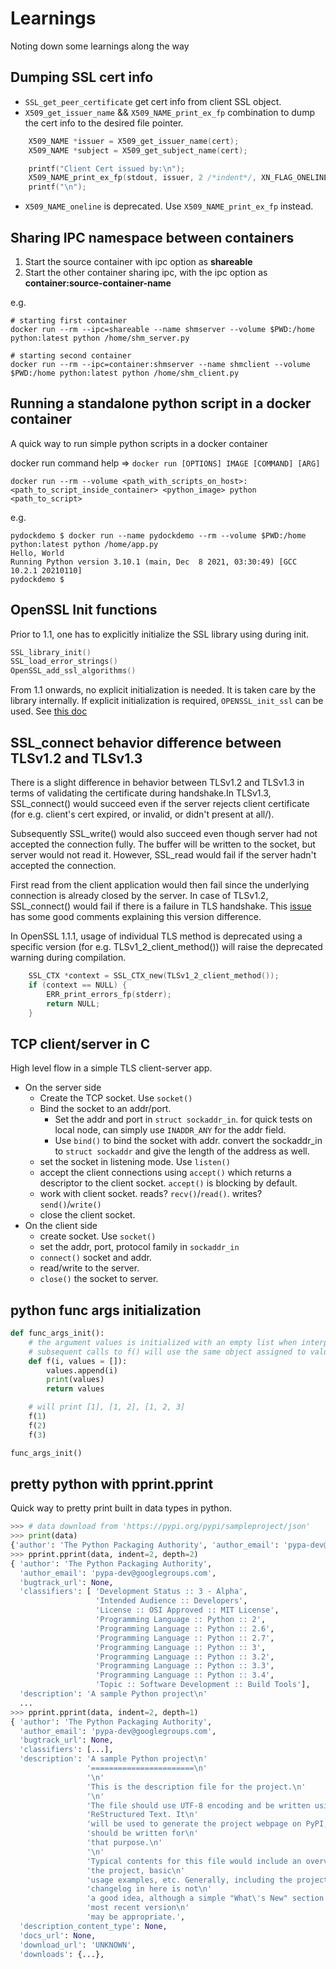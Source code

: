 # Learnings

Noting down some learnings along the way

## Dumping SSL cert info

- `SSL_get_peer_certificate` get cert info from client SSL object.
- `X509_get_issuer_name` && `X509_NAME_print_ex_fp` combination to dump the cert info to the desired file pointer.

```c++
    X509_NAME *issuer = X509_get_issuer_name(cert);
    X509_NAME *subject = X509_get_subject_name(cert);

    printf("Client Cert issued by:\n");
    X509_NAME_print_ex_fp(stdout, issuer, 2 /*indent*/, XN_FLAG_ONELINE);
    printf("\n");
```

- `X509_NAME_oneline` is deprecated. Use `X509_NAME_print_ex_fp` instead.

## Sharing IPC namespace between containers

1. Start the source container with ipc option as **shareable**
2. Start the other container sharing ipc, with the ipc option as **container:source-container-name**

e.g.

```text
# starting first container
docker run --rm --ipc=shareable --name shmserver --volume $PWD:/home python:latest python /home/shm_server.py

# starting second container
docker run --rm --ipc=container:shmserver --name shmclient --volume $PWD:/home python:latest python /home/shm_client.py
```

## Running a standalone python script in a docker container

A quick way to run simple python scripts in a docker container

docker run command help => `docker run [OPTIONS] IMAGE [COMMAND] [ARG]`

`docker run --rm --volume <path_with_scripts_on_host>:<path_to_script_inside_container> <python_image> python <path_to_script>`

e.g.

```text
pydockdemo $ docker run --name pydockdemo --rm --volume $PWD:/home python:latest python /home/app.py
Hello, World
Running Python version 3.10.1 (main, Dec  8 2021, 03:30:49) [GCC 10.2.1 20210110]
pydockdemo $
```

## OpenSSL Init functions

Prior to 1.1, one has to explicitly initialize the SSL library using during init.

```c
SSL_library_init()
SSL_load_error_strings()
OpenSSL_add_ssl_algorithms()
```

From 1.1 onwards, no explicit initialization is needed. It is taken care by the library internally. If explicit initialization is required, `OPENSSL_init_ssl` can be used. See [this doc](https://www.openssl.org/docs/man1.1.1/man3/OPENSSL_init_ssl.html)

## SSL_connect behavior difference between TLSv1.2 and TLSv1.3

There is a slight difference in behavior between TLSv1.2 and TLSv1.3 in terms of validating the certificate during handshake.In TLSv1.3, SSL_connect() would succeed even if the server rejects client certificate (for e.g. client's cert expired, or invalid, or didn't present at all/). 

Subsequently SSL_write() would also succeed even though server had not accepted the connection fully. The buffer will be written to the socket, but server would not read it. However, SSL_read would fail if the server hadn't accepted the connection.

First read from the client application would then fail since the underlying connection is already closed by the server. In case of TLSv1.2, SSL_connect() would fail if there is a failure in TLS handshake. This [issue](https://github.com/openssl/openssl/issues/8500) has some good comments explaining this version difference.

In OpenSSL 1.1.1, usage of individual TLS method is deprecated using a specific version (for e.g. TLSv1_2_client_method()) will raise the deprecated warning during compilation.

```c
    SSL_CTX *context = SSL_CTX_new(TLSv1_2_client_method());
    if (context == NULL) {
        ERR_print_errors_fp(stderr);
        return NULL;
    }
```

## TCP client/server in C

High level flow in a simple TLS client-server app.

- On the server side
  - Create the TCP socket. Use `socket()`
  - Bind the socket to an addr/port.
    - Set the addr and port in `struct sockaddr_in`. for quick tests on local node, can simply use `INADDR_ANY` for the addr field.
    - Use `bind()` to bind the socket with addr. convert the sockaddr_in to `struct sockaddr` and give the length of the address as well.
  - set the socket in listening mode. Use `listen()`
  - accept the client connections using `accept()` which returns a descriptor to the client socket. `accept()` is blocking by default.
  - work with client socket. reads? `recv()`/`read()`. writes? `send()`/`write()`
  - close the client socket.
- On the client side
  - create socket. Use `socket()`
  - set the addr, port, protocol family in `sockaddr_in`
  - `connect()` socket and addr.
  - read/write to the server.
  - `close()` the socket to server.

## python func args initialization

```python
def func_args_init():
    # the argument values is initialized with an empty list when interpreted.
    # subsequent calls to f() will use the same object assigned to values assigned during initialization
    def f(i, values = []):
        values.append(i)
        print(values)
        return values

    # will print [1], [1, 2], [1, 2, 3]
    f(1)
    f(2)
    f(3)

func_args_init()
```

## pretty python with pprint.pprint

Quick way to pretty print built in data types in python.

```python
>>> # data download from 'https://pypi.org/pypi/sampleproject/json'
>>> print(data)
{'author': 'The Python Packaging Authority', 'author_email': 'pypa-dev@googlegroups.com', 'bugtrack_url': None, 'classifiers': ['Development Status :: 3 - Alpha', 'Intended Audience :: Developers', 'License :: OSI Approved :: MIT License', 'Programming Language :: Python :: 2', 'Programming Language :: Python :: 2.6', 'Programming Language :: Python :: 2.7', 'Programming Language :: Python :: 3', 'Programming Language :: Python :: 3.2', 'Programming Language :: Python :: 3.3', 'Programming Language :: Python :: 3.4', 'Topic :: Software Development :: Build Tools'], 'description': 'A sample Python project\n=======================\n\nThis is the description file for the project.\n\nThe file should use UTF-8 encoding and be written using ReStructured Text. It\nwill be used to generate the project webpage on PyPI, and should be written for\nthat purpose.\n\nTypical contents for this file would include an overview of the project, basic\nusage examples, etc. Generally, including the project changelog in here is not\na good idea, although a simple "What\'s New" section for the most recent version\nmay be appropriate.', 'description_content_type': None, 'docs_url': None, 'download_url': 'UNKNOWN', 'downloads': {'last_day': -1, 'last_month': -1, 'last_week': -1}, 'home_page': 'https://github.com/pypa/sampleproject', 'keywords': 'sample setuptools development', 'license': 'MIT', 'maintainer': None, 'maintainer_email': None, 'name': 'sampleproject', 'package_url': 'https://pypi.org/project/sampleproject/', 'platform': 'UNKNOWN', 'project_url': 'https://pypi.org/project/sampleproject/', 'project_urls': {'Download': 'UNKNOWN', 'Homepage': 'https://github.com/pypa/sampleproject'}, 'release_url': 'https://pypi.org/project/sampleproject/1.2.0/', 'requires_dist': None, 'requires_python': None, 'summary': 'A sample Python project', 'version': '1.2.0'}
>>> pprint.pprint(data, indent=2, depth=2)
{ 'author': 'The Python Packaging Authority',
  'author_email': 'pypa-dev@googlegroups.com',
  'bugtrack_url': None,
  'classifiers': [ 'Development Status :: 3 - Alpha',
                   'Intended Audience :: Developers',
                   'License :: OSI Approved :: MIT License',
                   'Programming Language :: Python :: 2',
                   'Programming Language :: Python :: 2.6',
                   'Programming Language :: Python :: 2.7',
                   'Programming Language :: Python :: 3',
                   'Programming Language :: Python :: 3.2',
                   'Programming Language :: Python :: 3.3',
                   'Programming Language :: Python :: 3.4',
                   'Topic :: Software Development :: Build Tools'],
  'description': 'A sample Python project\n'
  ...
>>> pprint.pprint(data, indent=2, depth=1)
{ 'author': 'The Python Packaging Authority',
  'author_email': 'pypa-dev@googlegroups.com',
  'bugtrack_url': None,
  'classifiers': [...],
  'description': 'A sample Python project\n'
                 '=======================\n'
                 '\n'
                 'This is the description file for the project.\n'
                 '\n'
                 'The file should use UTF-8 encoding and be written using '
                 'ReStructured Text. It\n'
                 'will be used to generate the project webpage on PyPI, and '
                 'should be written for\n'
                 'that purpose.\n'
                 '\n'
                 'Typical contents for this file would include an overview of '
                 'the project, basic\n'
                 'usage examples, etc. Generally, including the project '
                 'changelog in here is not\n'
                 'a good idea, although a simple "What\'s New" section for the '
                 'most recent version\n'
                 'may be appropriate.',
  'description_content_type': None,
  'docs_url': None,
  'download_url': 'UNKNOWN',
  'downloads': {...},
```
